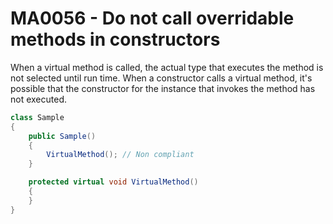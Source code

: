 # MA0056 - Do not call overridable methods in constructors

When a virtual method is called, the actual type that executes the method is not selected until run time. When a constructor calls a virtual method, it's possible that the constructor for the instance that invokes the method has not executed.

````csharp
class Sample
{
    public Sample()
    {
        VirtualMethod(); // Non compliant
    }

    protected virtual void VirtualMethod()
    {
    }
}
````